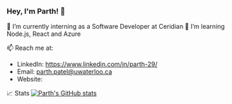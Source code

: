 ### Hey, I'm Parth! 👋

🔭 I’m currently interning as a Software Developer at Ceridian
🌱 I’m learning Node.js, React and Azure

📫 Reach me at: 

- LinkedIn: https://www.linkedin.com/in/parth-29/
- Email: parth.patel@uwaterloo.ca
- Website: 

📈 Stats
[![Parth's GitHub stats](https://github-readme-stats.vercel.app/api?username=parth-p29)](https://github.com/anuraghazra/github-readme-stats)
